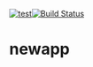 [![test](https://github.com/susumutomita/newapp/actions/workflows/actions.yml/badge.svg?branch=main)](https://github.com/susumutomita/newapp/actions/workflows/actions.yml)[![Build Status](https://app.bitrise.io/app/9fcf3fe19d531e56/status.svg?token=hcHmy6kvVKvShvRMdnHyBg&branch=main)](https://app.bitrise.io/app/9fcf3fe19d531e56)
# newapp
